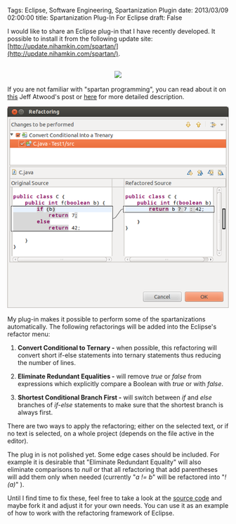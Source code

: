 Tags: Eclipse, Software Engineering, Spartanization Plugin
date: 2013/03/09 02:00:00
title: Spartanization Plug-In For Eclipse
draft: False

I would like to share an Eclipse plug-in that I have recently developed. It possible to install it from the following  update site: [http://update.nihamkin.com/spartan/](http://update.nihamkin.com/spartan/). 

<p align="center">
<script type="text/javascript">
       url_site = 'http://marketplace.eclipse.org/node/722342';
</script>
<script src="http://marketplace.eclipse.org/sites/all/modules/custom/eclipse_drigg_external/js/button.js" type="text/javascript"></script>
<br>
<a href="http://marketplace.eclipse.org/marketplace-client-intro?mpc_install=722342" title="Drag and drop into a running Eclipse Indigo workspace to install Spartan Refactoring">
  <img src="http://marketplace.eclipse.org/sites/all/modules/custom/marketplace/images/installbutton.png"/>
</a>
</p>

If you are not familiar with "spartan programming", you can read about it on [this](http://www.codinghorror.com/blog/2008/07/spartan-programming.html) Jeff Atwood's post or [here](http://ssdl-wiki.cs.technion.ac.il/wiki/index.php/Spartan_programming) for more detailed description.



![Refactoring Example](/files/spartanization_refactoring.png)

My plug-in makes it possible to perform some of the spartanizations automatically. The following refactorings will be added into the Eclipse's refactor menu:

1. **Convert Conditional to Ternary -** when possible, this refactoring will convert short if-else statements into ternary statements thus reducing the number of lines.

2. **Eliminate Redundant Equalities -** will remove *true* or *false* from expressions which explicitly compare a Boolean with *true* or with *false*.

3. **Shortest Conditional Branch First -** will switch between *if* and *else* branches of *if-else* statements to make sure that the shortest branch is always first.

There are two ways to apply the refactoring; either on the selected text, or if no text is selected, on a whole project (depends on the file active in the editor).

The plug in is not polished yet. Some edge cases should be included. For example it is desirable that "Eliminate Redundant Equality" will also eliminate comparisons to *null* or that all refactoring that add parentheses will add them only when needed (currently "*a != b*" will be refactored into "*!(a)*" ).

Until I find time to fix these, feel free to take a look at the [source code](https://bitbucket.org/alkhimey/spartanrefactoring) and maybe fork it and adjust it for your own needs. You can use it as an example of how to work with the refactoring framework of Eclipse.

